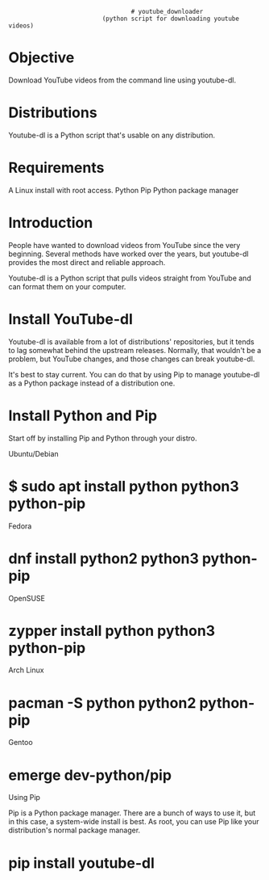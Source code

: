                                       # youtube_downloader
                              (python script for downloading youtube videos)


# Objective
Download YouTube videos from the command line using youtube-dl.

# Distributions
Youtube-dl is a Python script that's usable on any distribution.

# Requirements
A Linux install with root access.
Python
Pip Python package manager

# Introduction

People have wanted to download videos from YouTube since the very beginning. Several methods have 
worked over the years, but youtube-dl provides the most direct and reliable approach. 

Youtube-dl is a Python script that pulls videos straight from YouTube and can format them 
on your computer. 

# Install YouTube-dl

Youtube-dl is available from a lot of distributions' repositories, but it tends to lag somewhat 
behind the upstream releases. Normally, that wouldn't be a problem, but YouTube changes, and 
those changes can break youtube-dl. 

It's best to stay current. You can do that by using Pip to manage youtube-dl as a Python package
instead of a distribution one.

# Install Python and Pip

Start off by installing Pip and Python through your distro. 

Ubuntu/Debian
# $ sudo apt install python python3 python-pip
Fedora
# dnf install python2 python3 python-pip
OpenSUSE
# zypper install python python3 python-pip
Arch Linux
# pacman -S python python2 python-pip
Gentoo
# emerge dev-python/pip
Using Pip

Pip is a Python package manager. There are a bunch of ways to use it, but in this case, a system-wide 
install is best. As root, you can use Pip like your distribution's normal package manager.

# pip install youtube-dl

